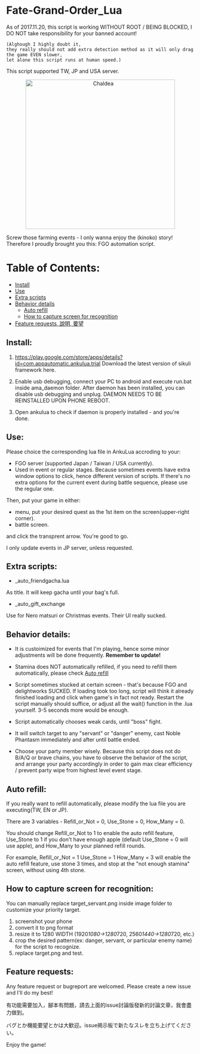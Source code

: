 # Fate-Grand-Order_Lua

As of 2017.11.20, this script is working WITHOUT ROOT / BEING BLOCKED, I DO NOT take responsibility for your banned account! 
```
(Alghough I highly doubt it, 
they really should not add extra detection method as it will only drag the game EVEN slower, 
let alone this script runs at human speed.)
```
This script supported TW, JP and USA server.

<p align="center">
  <a href="https://imgur.com/a/c6vKI">
    <img alt="Chaldea" src="https://camo.githubusercontent.com/19a9a5e1023613c01ba79aa1d03cae17d201f610/68747470733a2f2f7669676e65747465312e77696b69612e6e6f636f6f6b69652e6e65742f666174656772616e646f726465722f696d616765732f322f32642f4368616c6465615f53656375726974795f4f7267616e697a6174696f6e5f4c6f676f2e706e672f7265766973696f6e2f6c61746573742f7363616c652d746f2d77696474682d646f776e2f323030303f63623d3230313631313139303833333437" width="400"/>
  </a>
</p>

Screw those farming events - I only wanna enjoy the (kinoko) story!
Therefore I proudly brought you this: FGO automation script.

# Table of Contents:
* [Install](#install)
* [Use](#use)
* [Extra scripts](#extra-scripts)
* [Behavior details](#behavior-details)
  * [Auto refill](#auto-refill)
  * [How to capture screen for recognition](#how-to-capture-screen-for-recognition)
* [Feature requests, 說明, 要望](#feature-requests)




## Install:
1. https://play.google.com/store/apps/details?id=com.appautomatic.ankulua.trial
Download the latest version of sikuli framework here.

2. Enable usb debugging, connect your PC to android and execute run.bat inside ama\_daemon folder. After daemon has been installed, you can disable usb debugging and unplug. DAEMON NEEDS TO BE REINSTALLED UPON PHONE REBOOT.

3. Open ankulua to check if daemon is properly installed - and you're done.



## Use:
Please choice the corresponding lua file in AnkuLua accroding to your:
- FGO server (supported Japan / Taiwan / USA currently).
- Used in event or regular stages. 
Because sometimes events have extra window options to click, hence different version of scripts.
If there's no extra options for the current event during battle sequence, please use the regular one.

Then, put your game in either:
- menu, put your desired quest as the 1st item on the screen(upper-right corner).
- battle screen.

and click the transprent arrow. You're good to go.

I only update events in JP server, unless requested.

## Extra scripts:
* \_auto\_friendgacha.lua

As title. It will keep gacha until your bag's full.

* \_auto\_gift\_exchange

Use for Nero matsuri or Christmas events. Their UI really sucked.

## Behavior details:
- It is custoimized for events that I'm playing, hence some minor adjustments will be done frequently. **Remember to update!**

- Stamina does NOT automatically refilled, if you need to refill them automatically, please check [Auto refill](#auto-refill)

- Script sometimes stucked at certain screen - that's because FGO and delightworks SUCKED. If loading took too long, script will think it already finished loading and click when game's in fact not ready. Restart the script manually should suffice, or adjust all the wait() function in the .lua yourself. 3-5 seconds more would be enough. 

- Script automatically chooses weak cards, until "boss" fight.

- It will switch target to any "servant" or "danger" enemy, cast Noble Phantasm immediately and after until battle ended.

- Choose your party member wisely. Because this script does not do B/A/Q or brave chains, you have to observe the behavior of the script, and arrange your party accordingly in order to gain max clear efficiency / prevent party wipe from highest level event stage. 


## Auto refill:
If you really want to refill automatically, please modify the lua file you are executing(TW, EN or JP). 

There are 3 variables - Refill_or_Not = 0, Use_Stone = 0, How_Many = 0. 

You should change Refill_or_Not to 1 to enable the auto refill feature, Use_Stone to 1 if you don't have enough apple (default Use_Stone = 0 will use apple), and How_Many to your planned refill rounds.

For example, Refill_or_Not = 1 Use_Stone = 1 How_Many = 3 will enable the auto refill feature, use stone 3 times, and stop at the "not enough stamina" screen, without using 4th stone.


## How to capture screen for recognition:
You can manually replace target_servant.png inside image folder to customize your priority target.
1. screenshot your phone
2. convert it to png format
3. resize it to 1280 WIDTH (1920*1080->1280*720, 2560*1440->1280*720, etc.)
4. crop the desired pattern(ex: danger, servant, or particular enemy name) for the script to recognize.
5. replace target.png and test.

## Feature requests:
Any feature request or bugreport are welcomed. Please create a new issue and I'll do my best!

有功能需要加入，腳本有問題，請去上面的issue討論版發新的討論文章，我會盡力做到。

バグとか機能要望とかは大歓迎。issue掲示板で新たなスレを立ち上げてください。

Enjoy the game!
